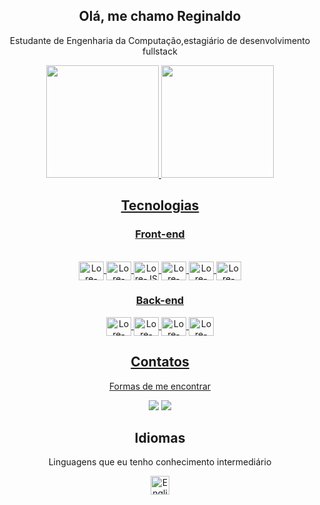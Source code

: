  <div align="center"> 
  
  ## Olá, me chamo Reginaldo
Estudante de Engenharia da Computação,estagiário de desenvolvimento fullstack<br>
<div align="center">
  <a href="https://github.com/reginaldosdj">
  <img height="180em" src="https://github-readme-stats.vercel.app/api?username=reginaldosdj&show_icons=true&theme=white&include_all_commits=true&count_private=true"/>
  <img height="180em" src="https://github-readme-stats.vercel.app/api/top-langs/?username=reginaldosdj&layout=compact&langs_count=7&theme=white"/>
</div>

   <div align="center"> 
     <h2>Tecnologias</h2>

<div style="display: inline_block">
  
 <h3> Front-end </h3>
   
  <div style="display: inline_block"><br>
  <img align="center" alt="Lore-HTML" height="30" width="40" src="https://cdn.jsdelivr.net/gh/devicons/devicon/icons/html5/html5-original.svg">
  <img align="center" alt="Lore-CSS" height="30" width="40" src="https://cdn.jsdelivr.net/gh/devicons/devicon/icons/css3/css3-original.svg">
  <img align="center" alt="Lore-JS" height="30" width="40" src="https://cdn.jsdelivr.net/gh/devicons/devicon/icons/javascript/javascript-original.svg">
  <img align="center" alt="Lore-REACT" height="30" width="40" src="https://cdn.jsdelivr.net/gh/devicons/devicon/icons/react/react-original-wordmark.svg" />
  <img align="center" alt="Lore-BOOTSTRAP" height="30" width="40" src="https://cdn.jsdelivr.net/gh/devicons/devicon/icons/bootstrap/bootstrap-original.svg">
  <img align="center" alt="Lore-TYPESCRIPT" height="30" width="40"  src="https://cdn.jsdelivr.net/gh/devicons/devicon/icons/typescript/typescript-original.svg" />     
 <h3> Back-end </h3>
    
  <img align="center" alt="Lore-Csharp" height="30" width="40" src="https://cdn.jsdelivr.net/gh/devicons/devicon/icons/csharp/csharp-original.svg" />
  <img align="center" alt="Lore-SQL-SERVER" height="30" width="40" src="https://cdn.jsdelivr.net/gh/devicons/devicon/icons/microsoftsqlserver/microsoftsqlserver-plain-wordmark.svg" />
  <img align="center" alt="Lore-POSTGRESQL" height="30" width="40" src="https://cdn.jsdelivr.net/gh/devicons/devicon/icons/postgresql/postgresql-original-wordmark.svg" />
  <img align="center" alt="Lore-DOTNETCORE" height="30" width="40" src="https://cdn.jsdelivr.net/gh/devicons/devicon/icons/dotnetcore/dotnetcore-original.svg" />
  </div>

  <h2>Contatos</h2>  

  <p>Formas de me encontrar</p>
  <div> 
 	<a href = "mailto:reginaldosdj@yahoo.com"><img src="https://img.shields.io/badge/-Gmail-%23333?style=for-the-badge&logo=gmail&logoColor=white" target="_blank"></a>
  <a href="https://www.linkedin.com/in/reginaldosantos12/" target="_blank"><img src="https://img.shields.io/badge/-LinkedIn-%230077B5?style=for-the-badge&logo=linkedin&logoColor=white" target="_blank"></a> 
  </div>
  
  <h2>Idiomas</h2>
</div>
<div align="center">
  <p>Linguagens que eu tenho conhecimento intermediário</p>
<img src="https://img.icons8.com/color/48/000000/usa-circular.png" height="30" width="30" title="English"/>
  </div>
